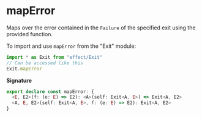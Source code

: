# mapError

Maps over the error contained in the `Failure` of the specified exit using
the provided function.

To import and use `mapError` from the "Exit" module:

```ts
import * as Exit from "effect/Exit"
// Can be accessed like this
Exit.mapError
```

**Signature**

```ts
export declare const mapError: {
  <E, E2>(f: (e: E) => E2): <A>(self: Exit<A, E>) => Exit<A, E2>
  <A, E, E2>(self: Exit<A, E>, f: (e: E) => E2): Exit<A, E2>
}
```
